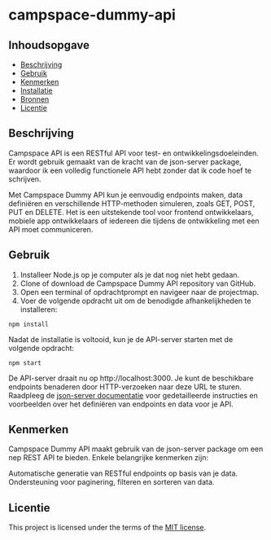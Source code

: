 


#  campspace-dummy-api
<!-- Geef je project een titel en schrijf in één zin wat het is -->

## Inhoudsopgave

  * [Beschrijving](#beschrijving)
  * [Gebruik](#gebruik)
  * [Kenmerken](#kenmerken)
  * [Installatie](#installatie)
  * [Bronnen](#bronnen)
  * [Licentie](#licentie)

## Beschrijving
Campspace API is een RESTful API voor test- en ontwikkelingsdoeleinden. Er wordt gebruik gemaakt van de kracht van de json-server package, waardoor ik een volledig functionele API hebt zonder dat ik code hoef te schrijven.

Met Campspace Dummy API kun je eenvoudig endpoints maken, data definiëren en verschillende HTTP-methoden simuleren, zoals GET, POST, PUT en DELETE. Het is een uitstekende tool voor frontend ontwikkelaars, mobiele app ontwikkelaars of iedereen die tijdens de ontwikkeling met een API moet communiceren.

## Gebruik
1. Installeer Node.js op je computer als je dat nog niet hebt gedaan.
2. Clone of download de Campspace Dummy API repository van GitHub.
3. Open een terminal of opdrachtprompt en navigeer naar de projectmap.
4. Voer de volgende opdracht uit om de benodigde afhankelijkheden te installeren:

```
npm install
```

Nadat de installatie is voltooid, kun je de API-server starten met de volgende opdracht:

```
npm start
```
De API-server draait nu op http://localhost:3000. Je kunt de beschikbare endpoints benaderen door HTTP-verzoeken naar deze URL te sturen.
Raadpleeg de [json-server documentatie](./https://github.com/typicode/json-server) voor gedetailleerde instructies en voorbeelden over het definiëren van endpoints en data voor je API.

## Kenmerken
Campspace Dummy API maakt gebruik van de json-server package om een nep REST API te bieden. Enkele belangrijke kenmerken zijn:

Automatische generatie van RESTful endpoints op basis van je data.
Ondersteuning voor paginering, filteren en sorteren van data.


## Licentie

This project is licensed under the terms of the [MIT license](./LICENSE).
